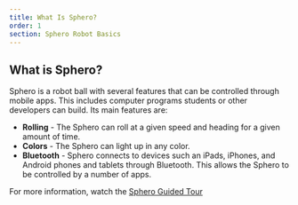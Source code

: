 ```yaml
---
title: What Is Sphero?
order: 1
section: Sphero Robot Basics
---
```


## What is Sphero?

Sphero is a robot ball with several features that can be controlled through mobile apps.
This includes computer programs students or other developers can build.
Its main features are:

* **Rolling** - The Sphero can roll at a given speed and heading for a given amount of time.
* **Colors** - The Sphero can light up in any color.
* **Bluetooth** - Sphero connects to devices such an iPads, iPhones, and Android phones and tablets through Bluetooth.
  This allows the Sphero to be controlled by a number of apps.

For more information, watch the [Sphero Guided Tour](https://www.youtube.com/watch?v=uHvZWcqjxrs)
